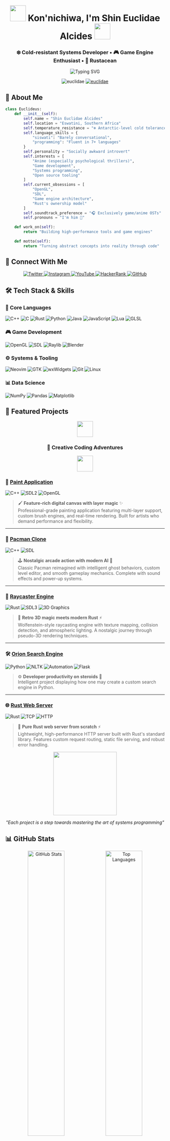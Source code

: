 <h1 align="center">
  <img src="https://media1.tenor.com/m/TFZlEitvsmAAAAAd/chika-fujiwara.gif" width="50">
  Kon'nichiwa, I'm Shin Euclidae Alcides
  <img src="https://media1.tenor.com/m/TFZlEitvsmAAAAAd/chika-fujiwara.gif" width="50">
</h1>
<h3 align="center">❄️ Cold-resistant Systems Developer • 🎮 Game Engine Enthusiast • 🦀 Rustacean</h3>

<p align="center">
  <img src="https://readme-typing-svg.demolab.com?font=Roboto&weight=600&size=20&duration=4000&pause=1000&color=7E3ACE&center=true&vCenter=true&width=500&lines=Building+high-performance+systems+%F0%9F%9A%80;Game+engine+developer+in+training+%F0%9F%8E%AE;C%2B%2B%2FC%2FRust+specialist+%F0%9F%92%BB;Anime+OST+connoisseur+%F0%9F%8E%B6;Professional+introvert+%F0%9F%AB%A6" alt="Typing SVG" />
</p>

<p align="center">
  <img src="https://komarev.com/ghpvc/?username=euclidae&label=Profile%20views&color=7e3ace&style=flat" alt="euclidae" /> 
  <a href="https://github.com/ryo-ma/github-profile-trophy"><img src="https://github-profile-trophy.vercel.app/?username=euclidae&theme=onedark&row=1&margin-w=15" alt="euclidae" /></a>
</p>

## 🌟 About Me

```python
class Euclideus:
    def __init__(self):
        self.name = "Shin Euclidae Alcides"
        self.location = "Eswatini, Southern Africa"
        self.temperature_resistance = "❄️ Antarctic-level cold tolerance"
        self.language_skills = {
            "siswati": "Barely conversational", 
            "programming": "Fluent in 7+ languages"
        }
        self.personality = "Socially awkward introvert"
        self.interests = [
            "Anime (especially psychological thrillers)",
            "Game development",
            "Systems programming",
            "Open source tooling"
        ]
        self.current_obsessions = [
            "OpenGL", 
            "SDL", 
            "Game engine architecture",
            "Rust's ownership model"
        ]
        self.soundtrack_preference = "🎧 Exclusively game/anime OSTs"
        self.pronouns = "I'm him 💪"
        
    def work_on(self):
        return "Building high-performance tools and game engines"
    
    def motto(self):
        return "Turning abstract concepts into reality through code"
```
## 🔗 Connect With Me

<p align="center"> <a href="https://twitter.com/stedeus" target="_blank"> <img src="https://img.shields.io/badge/Twitter-1DA1F2?style=for-the-badge&logo=twitter&logoColor=white" alt="Twitter"> </a> <a href="https://instagram.com/deusfps" target="_blank"> <img src="https://img.shields.io/badge/Instagram-E4405F?style=for-the-badge&logo=instagram&logoColor=white" alt="Instagram"> </a> <a href="https://www.youtube.com/c/33deus" target="_blank"> <img src="https://img.shields.io/badge/YouTube-FF0000?style=for-the-badge&logo=youtube&logoColor=white" alt="YouTube"> </a> <a href="https://www.hackerrank.com/the oblivious ravager" target="_blank"> <img src="https://img.shields.io/badge/HackerRank-00EA64?style=for-the-badge&logo=hackerrank&logoColor=black" alt="HackerRank"> </a> <a href="https://github.com/Euclidae" target="_blank"> <img src="https://img.shields.io/badge/GitHub-181717?style=for-the-badge&logo=github&logoColor=white" alt="GitHub"> </a> </p>

## 🛠️ Tech Stack & Skills

### 🧠 Core Languages

<p> <img src="https://img.shields.io/badge/C++-00599C?style=for-the-badge&logo=c%2B%2B&logoColor=white" alt="C++"> <img src="https://img.shields.io/badge/C-A8B9CC?style=for-the-badge&logo=c&logoColor=black" alt="C"> <img src="https://img.shields.io/badge/Rust-000000?style=for-the-badge&logo=rust&logoColor=white" alt="Rust"> <img src="https://img.shields.io/badge/Python-3776AB?style=for-the-badge&logo=python&logoColor=white" alt="Python"> <img src="https://img.shields.io/badge/Java-007396?style=for-the-badge&logo=java&logoColor=white" alt="Java"> <img src="https://img.shields.io/badge/JavaScript-F7DF1E?style=for-the-badge&logo=javascript&logoColor=black" alt="JavaScript"> <img src="https://img.shields.io/badge/Lua-2C2D72?style=for-the-badge&logo=lua&logoColor=white" alt="Lua"> <img src="https://img.shields.io/badge/GLSL-5686A5?style=for-the-badge&logo=opengl&logoColor=white" alt="GLSL"> </p>

### 🎮 Game Development

<p> <img src="https://img.shields.io/badge/OpenGL-5586A4?style=for-the-badge&logo=opengl&logoColor=white" alt="OpenGL"> <img src="https://img.shields.io/badge/SDL-FF6600?style=for-the-badge&logo=sd&logoColor=white" alt="SDL"> <img src="https://img.shields.io/badge/Raylib-000000?style=for-the-badge" alt="Raylib"> <img src="https://img.shields.io/badge/Blender-F5792A?style=for-the-badge&logo=blender&logoColor=white" alt="Blender"> </p>

### ⚙️ Systems & Tooling

<p> <img src="https://img.shields.io/badge/Neovim-57A143?style=for-the-badge&logo=neovim&logoColor=white" alt="Neovim"> <img src="https://img.shields.io/badge/GTK-7FE719?style=for-the-badge&logo=gtk&logoColor=black" alt="GTK"> <img src="https://img.shields.io/badge/wxWidgets-0176C6?style=for-the-badge" alt="wxWidgets"> <img src="https://img.shields.io/badge/Git-F05032?style=for-the-badge&logo=git&logoColor=white" alt="Git"> <img src="https://img.shields.io/badge/Linux-FCC624?style=for-the-badge&logo=linux&logoColor=black" alt="Linux"> </p>

### 📊 Data Science

<p> <img src="https://img.shields.io/badge/Numpy-013243?style=for-the-badge&logo=numpy&logoColor=white" alt="NumPy"> <img src="https://img.shields.io/badge/Pandas-150458?style=for-the-badge&logo=pandas&logoColor=white" alt="Pandas"> <img src="https://img.shields.io/badge/Matplotlib-11557C?style=for-the-badge" alt="Matplotlib"> </p>

## 🚀 Featured Projects

<div align="center"> <img src="https://media1.tenor.com/m/d3032ntfeyIAAAAd/gojo-vs-sukuna-gojo.gif" width="50"> <h3>🎨 Creative Coding Adventures</h3> <img src="https://media1.tenor.com/m/0FxSr1qzukYAAAAC/sukuna-heian.gif" width="50"> </div>

### 🎨 [Paint Application](https://github.com/Euclidae/Paint)

<p> <img src="https://img.shields.io/badge/c++-%2300599C.svg?style=for-the-badge&logo=c%2B%2B&logoColor=white" alt="C++"> <img src="https://img.shields.io/badge/SDL2-%23FF6600.svg?style=for-the-badge&logo=sd&logoColor=white" alt="SDL2"> <img src="https://img.shields.io/badge/OpenGL-5586A4?style=for-the-badge&logo=opengl&logoColor=white" alt="OpenGL"> </p>

> 🖌️ **Feature-rich digital canvas with layer magic** ✨  
> Professional-grade painting application featuring multi-layer support, custom brush engines, and real-time rendering. Built for artists who demand performance and flexibility.

---

### 👻 [Pacman Clone](https://github.com/Euclidae/Pacman)

<p> <img src="https://img.shields.io/badge/c++-%2300599C.svg?style=for-the-badge&logo=c%2B%2B&logoColor=white" alt="C++"> <img src="https://img.shields.io/badge/SDL-%23FF6600.svg?style=for-the-badge&logo=sd&logoColor=white" alt="SDL"> </p>

> 🕹️ **Nostalgic arcade action with modern AI** 🤖  
> Classic Pacman reimagined with intelligent ghost behaviors, custom level editor, and smooth gameplay mechanics. Complete with sound effects and power-up systems.

---

### 🌟 [Raycaster Engine](https://github.com/Euclidae/raycaster-rs)

<p> <img src="https://img.shields.io/badge/rust-%23000000.svg?style=for-the-badge&logo=rust&logoColor=white" alt="Rust"> <img src="https://img.shields.io/badge/SDL3-FF6600?style=for-the-badge&logo=sd&logoColor=white" alt="SDL3"> <img src="https://img.shields.io/badge/3D_Graphics-00D9FF?style=for-the-badge&logo=3d&logoColor=white" alt="3D Graphics"> </p>

> 🏰 **Retro 3D magic meets modern Rust** ⚡  
> Wolfenstein-style raycasting engine with texture mapping, collision detection, and atmospheric lighting. A nostalgic journey through pseudo-3D rendering techniques.

---

### 🛠️ [Orion Search Engine](https://github.com/Euclidae/Orion-Search-Engine)

<p>
  <img src="https://img.shields.io/badge/python-3670A0?style=for-the-badge&logo=python&logoColor=ffdd54" alt="Python">
  <img src="https://img.shields.io/badge/NLTK-FF6B6B?style=for-the-badge&logo=python&logoColor=white" alt="NLTK">
  <img src="https://img.shields.io/badge/Automation-4ECDC4?style=for-the-badge&logo=automation&logoColor=white" alt="Automation">
  <img src="https://img.shields.io/badge/Flask-000000?style=for-the-badge&logo=flask&logoColor=white" alt="Flask">
</p>

> ⚙️ **Developer productivity on steroids** 🚀  
> Intelligent project displaying how one may create a custom search engine in Python.

---

### 🌐 [Rust Web Server](https://github.com/Euclidae/server)

<p> <img src="https://img.shields.io/badge/rust-%23000000.svg?style=for-the-badge&logo=rust&logoColor=white" alt="Rust"> <img src="https://img.shields.io/badge/TCP-FF6B35?style=for-the-badge&logo=network&logoColor=white" alt="TCP"> <img src="https://img.shields.io/badge/HTTP-009688?style=for-the-badge&logo=http&logoColor=white" alt="HTTP"> </p>

> 🦀 **Pure Rust web server from scratch** ⚡  
> Lightweight, high-performance HTTP server built with Rust's standard library. Features custom request routing, static file serving, and robust error handling.

<div align="center"> <img src="https://media1.tenor.com/m/5ry-200hErMAAAAd/hacker-anime.gif" width="200"> <p><i>"Each project is a step towards mastering the art of systems programming"</i></p> </div>


## 📊 GitHub Stats

<p align="center"> <img src="https://github-readme-stats.vercel.app/api?username=Euclidae&show_icons=true&theme=radical&hide_border=true&include_all_commits=true&count_private=true" alt="GitHub Stats" width="48%"> <img src="https://github-readme-stats.vercel.app/api/top-langs/?username=Euclidae&layout=compact&theme=radical&hide_border=true&langs_count=8" alt="Top Languages" width="48%"> </p><p align="center"> <img src="https://github-readme-streak-stats.herokuapp.com/?user=Euclidae&theme=radical&hide_border=true" alt="GitHub Streak" width="80%"> </p><p align="center"> <img src="https://github-readme-activity-graph.vercel.app/graph?username=Euclidae&theme=react-dark&bg_color=0d1117&hide_border=true" alt="Contribution Graph" width="90%"> </p>

## 🌸 Anime Corner

<div align="center"> <h3>Favorite Anime</h3> <table> <tr> <td align="center"> <img src="https://media1.tenor.com/m/d1Q-Tj7W9sIAAAAd/naruto.gif" width="100"> <br>Naruto </td> <td align="center"> <img src="https://media1.tenor.com/m/RS8ZRIXO7TYAAAAC/anime-castor.gif" width="100"> <br>Fate Series </td> <td align="center"> <img src="https://media1.tenor.com/m/6CirjXmPdF4AAAAC/subaru.gif" width="100"> <br>Re:Zero </td> <td align="center"> <img src="https://media1.tenor.com/m/7KrxX20Zy9cAAAAd/rudeus-greyrat-mushoku-tensei.gif" width="100"> <br>Mushoku Tensei </td> <td align="center"> <img src="https://media1.tenor.com/m/ErR4yfk0p7cAAAAC/anime-spell.gif" width="100"> <br>Frieren </td> <td align="center"> <img src="https://media1.tenor.com/m/hds_OKx_zscAAAAd/emojis-azules-risas.gif" width="100"> <br>Tokyo Ghoul </td> </tr> </table> <blockquote> <img src="https://media1.tenor.com/m/Jsj-LPg73J0AAAAC/cute-animals.gif" width="200"> <p><i>"In the world of programming, we don't say 'I give up.' We say 'I'll try a different approach.'"</i></p> </blockquote> <p>Currently watching: <b>Frieren, Arcane</b> • Favorite OST: <b>Dark Souls Trilogy,
Fate Heavens Feel II</b></p> <a href="https://open.spotify.com/user/31gp3ekfbpke5il7w3co7lczglra" target="_blank">
    <img src="https://img.shields.io/badge/Spotify-1ED760?style=for-the-badge&logo=spotify&logoColor=white" alt="Spotify" width="200">
  </a>
  </div><p align="center"> <img src="https://media.tenor.com/5ry-200hErMAAAAd/hacker-anime.gif" width="300"> </p> 
